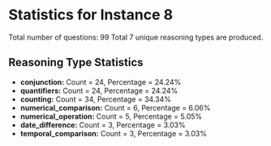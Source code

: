# Statistics for Instance 8
Total number of questions: 99
Total 7 unique reasoning types are produced.
## Reasoning Type Statistics
- **conjunction:** Count = 24, Percentage = 24.24%
- **quantifiers:** Count = 24, Percentage = 24.24%
- **counting:** Count = 34, Percentage = 34.34%
- **numerical_comparison:** Count = 6, Percentage = 6.06%
- **numerical_operation:** Count = 5, Percentage = 5.05%
- **date_difference:** Count = 3, Percentage = 3.03%
- **temporal_comparison:** Count = 3, Percentage = 3.03%
